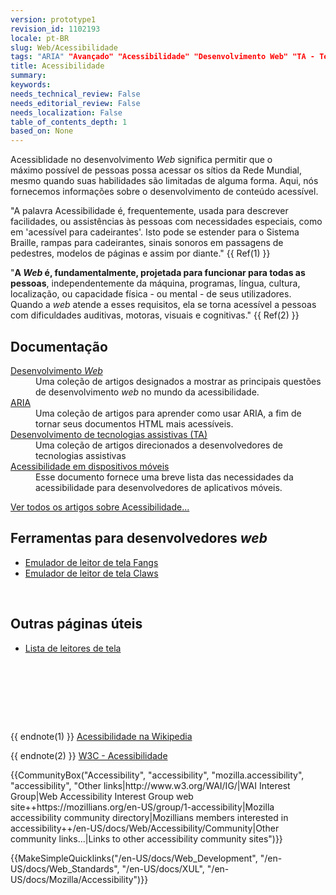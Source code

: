 ```yaml
---
version: prototype1
revision_id: 1102193
locale: pt-BR
slug: Web/Acessibilidade
tags: "ARIA" "Avançado" "Acessibilidade" "Desenvolvimento Web" "TA - Tecnologias Assistivas"
title: Acessibilidade
summary: 
keywords: 
needs_technical_review: False
needs_editorial_review: False
needs_localization: False
table_of_contents_depth: 1
based_on: None
---
```

<p><span class="seoSummary">Acessiblidade no desenvolvimento <em>Web</em> significa permitir que o máximo&nbsp;possível de pessoas possa acessar os sítios da Rede Mundial, mesmo quando suas habilidades são limitadas de alguma forma. Aqui, nós fornecemos informações sobre o desenvolvimento de conteúdo acessível.</span></p>

<p>"A palavra Acessibilidade é, frequentemente, usada&nbsp;para descrever facilidades, ou assistências às pessoas com necessidades especiais, como em 'acessível para cadeirantes'. Isto pode se estender para o Sistema Braille, rampas para cadeirantes, sinais sonoros em passagens de pedestres, modelos de páginas e assim por diante." {{ Ref(1) }}</p>

<p>"<strong>A <em>Web</em> é, fundamentalmente, projetada para funcionar para todas as pessoas</strong>, independentemente da máquina, programas, língua, cultura, localização, ou capacidade física - ou mental - de seus utilizadores. Quando a <em>web</em> atende a esses requisitos, ela se torna acessível a pessoas com dificuldades auditivas, motoras, visuais e cognitivas." {{ Ref(2) }}</p>

<div class="cleared topicpage-table">
<div class="section">
<h2 class="Documentation" id="Documentation" name="Documentation">Documentação</h2>

<dl>
 <dt><a href="/en-US/docs/Accessibility/Web_Development" title="Accessibility Web Development">Desenvolvimento <em>Web</em></a></dt>
 <dd>Uma coleção de artigos designados a mostrar as principais questões de&nbsp;desenvolvimento <em>web</em> no mundo da acessibilidade.</dd>
 <dt><a href="/en-US/docs/Accessibility/ARIA" title="/en-US/docs/Accessibility/ARIA">ARIA</a></dt>
 <dd>Uma coleção de artigos para aprender como usar ARIA, a fim de tornar seus documentos HTML mais acessíveis.</dd>
 <dt><a href="/en-US/docs/Accessibility/AT_Development" title="AT Development">Desenvolvimento de tecnologias assistivas (TA)</a></dt>
 <dd>Uma coleção de artigos direcionados a desenvolvedores de tecnologias assistivas</dd>
 <dt><a href="/en-US/docs/Web/Accessibility/Mobile_accessibility_checklist">Acessibilidade em dispositivos móveis</a></dt>
 <dd>Esse documento fornece uma breve lista das necessidades da acessibilidade para desenvolvedores de aplicativos móveis.</dd>
</dl>

<p><span class="alllinks"><a href="/en-US/docs/tag/Accessibility" title="/en-US/docs/tag/Accessibility">Ver todos os artigos sobre Acessibilidade...</a></span></p>
</div>

<div class="section">
<h2 class="Tools" id="Tools" name="Tools">Ferramentas para desenvolvedores <em>web</em></h2>

<ul>
 <li><a class="external" href="http://www.standards-schmandards.com/index.php?show/fangs">Emulador de leitor de tela Fangs</a></li>
 <li><a href="https://addons.mozilla.org/pt-BR/firefox/addon/claws/">Emulador de leitor de tela Claws</a></li>
</ul>

<p>&nbsp;</p>

<h2 class="Tools" id="Tools" name="Tools">Outras páginas úteis</h2>

<ul>
 <li><a class="external" href="https://support.mozilla.org/kb/accessibility-features-firefox-make-firefox-and-we">Lista de leitores de tela</a></li>
</ul>

<p>&nbsp;</p>
</div>
&nbsp;

<p><br />
 &nbsp;</p>
</div>

<p>{{ endnote(1) }} <a class="external" dir="ltr" href="http://pt.wikipedia.org/wiki/Acessibilidade" title="Artigo sobre acessbilidade na Wikipedia">Acessibilidade na Wikipedia</a></p>

<p>{{ endnote(2) }} <a dir="ltr" href="http://www.w3c.br/GT/GrupoAcessibilidade" title="W3C - Acessibilidade">W3C - Acessibilidade</a></p>

<p>{{CommunityBox("Accessibility", "accessibility", "mozilla.accessibility", "accessibility", "Other links|http://www.w3.org/WAI/IG/|WAI Interest Group|Web Accessibility Interest Group web site++https://mozillians.org/en-US/group/1-accessibility|Mozilla accessibility community directory|Mozillians members interested in accessibility++/en-US/docs/Web/Accessibility/Community|Other community links...|Links to other accessibility community sites")}}</p>

<p>{{MakeSimpleQuicklinks("/en-US/docs/Web_Development", "/en-US/docs/Web_Standards", "/en-US/docs/XUL", "/en-US/docs/Mozilla/Accessibility")}}</p>

